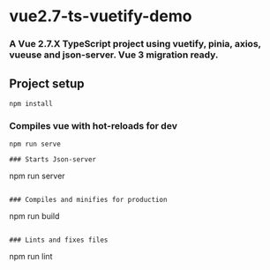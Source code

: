 # vue2.7-ts-vuetify-demo

### A Vue 2.7.X TypeScript project using vuetify, pinia, axios, vueuse and json-server. Vue 3 migration ready.

## Project setup
```
npm install
```

### Compiles vue with hot-reloads for dev
```
npm run serve

### Starts Json-server
```
npm run server
```

### Compiles and minifies for production
```
npm run build
```

### Lints and fixes files
```
npm run lint
```
